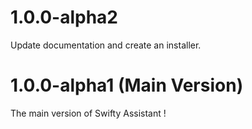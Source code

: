# 1.0.0-alpha2
Update documentation and create an installer.

# 1.0.0-alpha1 (Main Version)
The main version of Swifty Assistant !
